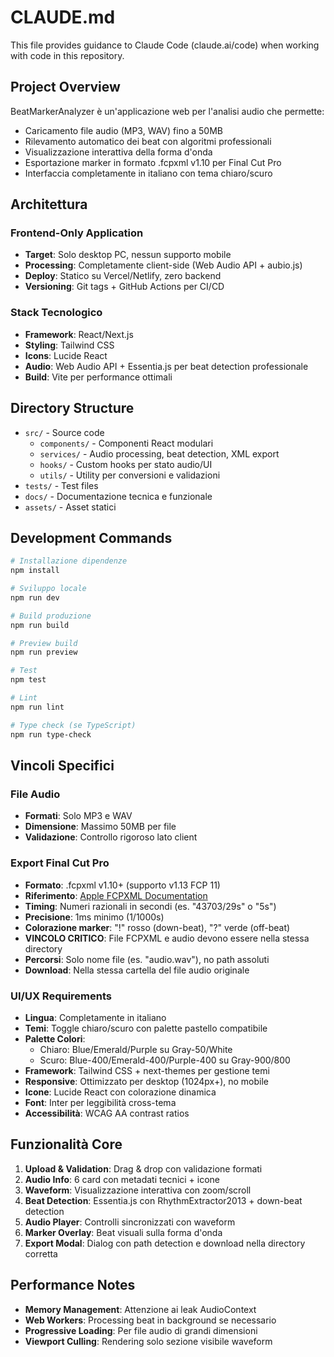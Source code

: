 # CLAUDE.md

This file provides guidance to Claude Code (claude.ai/code) when working with code in this repository.

## Project Overview

BeatMarkerAnalyzer è un'applicazione web per l'analisi audio che permette:
- Caricamento file audio (MP3, WAV) fino a 50MB
- Rilevamento automatico dei beat con algoritmi professionali
- Visualizzazione interattiva della forma d'onda
- Esportazione marker in formato .fcpxml v1.10 per Final Cut Pro
- Interfaccia completamente in italiano con tema chiaro/scuro

## Architettura

### Frontend-Only Application
- **Target**: Solo desktop PC, nessun supporto mobile
- **Processing**: Completamente client-side (Web Audio API + aubio.js)
- **Deploy**: Statico su Vercel/Netlify, zero backend
- **Versioning**: Git tags + GitHub Actions per CI/CD

### Stack Tecnologico
- **Framework**: React/Next.js
- **Styling**: Tailwind CSS
- **Icons**: Lucide React
- **Audio**: Web Audio API + Essentia.js per beat detection professionale
- **Build**: Vite per performance ottimali

## Directory Structure

- `src/` - Source code
  - `components/` - Componenti React modulari
  - `services/` - Audio processing, beat detection, XML export
  - `hooks/` - Custom hooks per stato audio/UI
  - `utils/` - Utility per conversioni e validazioni
- `tests/` - Test files
- `docs/` - Documentazione tecnica e funzionale
- `assets/` - Asset statici

## Development Commands

```bash
# Installazione dipendenze
npm install

# Sviluppo locale
npm run dev

# Build produzione
npm run build

# Preview build
npm run preview

# Test
npm test

# Lint
npm run lint

# Type check (se TypeScript)
npm run type-check
```

## Vincoli Specifici

### File Audio
- **Formati**: Solo MP3 e WAV
- **Dimensione**: Massimo 50MB per file
- **Validazione**: Controllo rigoroso lato client

### Export Final Cut Pro
- **Formato**: .fcpxml v1.10+ (supporto v1.13 FCP 11)
- **Riferimento**: [Apple FCPXML Documentation](https://developer.apple.com/documentation/professional-video-applications/fcpxml-reference)
- **Timing**: Numeri razionali in secondi (es. "43703/29s" o "5s")
- **Precisione**: 1ms minimo (1/1000s)
- **Colorazione marker**: "!" rosso (down-beat), "?" verde (off-beat)
- **VINCOLO CRITICO**: File FCPXML e audio devono essere nella stessa directory
- **Percorsi**: Solo nome file (es. "audio.wav"), no path assoluti
- **Download**: Nella stessa cartella del file audio originale

### UI/UX Requirements
- **Lingua**: Completamente in italiano
- **Temi**: Toggle chiaro/scuro con palette pastello compatibile
- **Palette Colori**:
  - Chiaro: Blue/Emerald/Purple su Gray-50/White
  - Scuro: Blue-400/Emerald-400/Purple-400 su Gray-900/800
- **Framework**: Tailwind CSS + next-themes per gestione temi
- **Responsive**: Ottimizzato per desktop (1024px+), no mobile
- **Icone**: Lucide React con colorazione dinamica
- **Font**: Inter per leggibilità cross-tema
- **Accessibilità**: WCAG AA contrast ratios

## Funzionalità Core

1. **Upload & Validation**: Drag & drop con validazione formati
2. **Audio Info**: 6 card con metadati tecnici + icone
3. **Waveform**: Visualizzazione interattiva con zoom/scroll
4. **Beat Detection**: Essentia.js con RhythmExtractor2013 + down-beat detection
5. **Audio Player**: Controlli sincronizzati con waveform
6. **Marker Overlay**: Beat visuali sulla forma d'onda
7. **Export Modal**: Dialog con path detection e download nella directory corretta

## Performance Notes

- **Memory Management**: Attenzione ai leak AudioContext
- **Web Workers**: Processing beat in background se necessario
- **Progressive Loading**: Per file audio di grandi dimensioni
- **Viewport Culling**: Rendering solo sezione visibile waveform